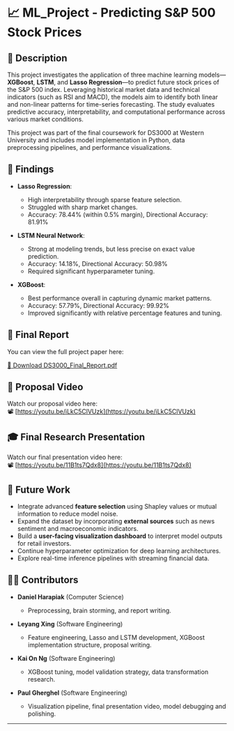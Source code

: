 # 📈 ML_Project - Predicting S&P 500 Stock Prices

## 🧠 Description

This project investigates the application of three machine learning models—**XGBoost**, **LSTM**, and **Lasso Regression**—to predict future stock prices of the S&P 500 index. Leveraging historical market data and technical indicators (such as RSI and MACD), the models aim to identify both linear and non-linear patterns for time-series forecasting. The study evaluates predictive accuracy, interpretability, and computational performance across various market conditions.

This project was part of the final coursework for DS3000 at Western University and includes model implementation in Python, data preprocessing pipelines, and performance visualizations.

## 🔬 Findings

- **Lasso Regression**: 
  - High interpretability through sparse feature selection.
  - Struggled with sharp market changes.
  - Accuracy: 78.44% (within 0.5% margin), Directional Accuracy: 81.91%

- **LSTM Neural Network**: 
  - Strong at modeling trends, but less precise on exact value prediction.
  - Accuracy: 14.18%, Directional Accuracy: 50.98%
  - Required significant hyperparameter tuning.

- **XGBoost**: 
  - Best performance overall in capturing dynamic market patterns.
  - Accuracy: 57.79%, Directional Accuracy: 99.92%
  - Improved significantly with relative percentage features and tuning.

## 📄 Final Report

You can view the full project paper here:

[📘 Download DS3000_Final_Report.pdf](./DS3000_Final_Report.pdf)

## 🎥 Proposal Video

Watch our proposal video here:  
📽️ [https://youtu.be/iLkC5ClVUzk](https://youtu.be/iLkC5ClVUzk)

## 🎓 Final Research Presentation

Watch our final presentation video here:  
📽️ [https://youtu.be/11B1ts7Qdx8](https://youtu.be/11B1ts7Qdx8)

## 🔮 Future Work

- Integrate advanced **feature selection** using Shapley values or mutual information to reduce model noise.
- Expand the dataset by incorporating **external sources** such as news sentiment and macroeconomic indicators.
- Build a **user-facing visualization dashboard** to interpret model outputs for retail investors.
- Continue hyperparameter optimization for deep learning architectures.
- Explore real-time inference pipelines with streaming financial data.

## 👨‍💻 Contributors

- **Daniel Harapiak** (Computer Science)  
  - Preprocessing, brain storming, and report writing.

- **Leyang Xing** (Software Engineering)  
  - Feature engineering, Lasso and LSTM development, XGBoost implementation structure, proposal writing.

- **Kai On Ng** (Software Engineering)  
  - XGBoost tuning, model validation strategy, data transformation research.

- **Paul Gherghel** (Software Engineering)  
  - Visualization pipeline, final presentation video, model debugging and polishing.

---

